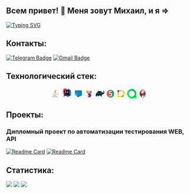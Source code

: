 ## Всем привет! 👋 Меня зовут Михаил, и я =>
[![Typing SVG](https://readme-typing-svg.demolab.com?font=Fira+Code&weight=900&size=30&pause=1000&color=F70202&vCenter=true&random=false&width=435&lines=ALFA+LEASING+QA+ENGINEER)](https://git.io/typing-svg)

## Контакты:

  <a href="https://t.me/keniy_rus">
    <img src="https://img.shields.io/badge/Telegram-blue?style=for-the-badge&logo=telegram&logoColor=white" alt="Telegram Badge"/></a>
  <a href="mailto:mishamotkov@gmail.com">
    <img src="https://img.shields.io/badge/Gmail-red?style=for-the-badge&logo=gmail&logoColor=white" alt="Gmail Badge"/></a>

## Технологический стек:

<p align="center">
<img width="5%" title="Java" src="https://github.com/QAKirill/TinkoffWebAutotests/blob/master/attach/Logo/Java.svg">
<img width="6%" title="IntelliJ IDEA" src="https://github.com/QAKirill/TinkoffWebAutotests/blob/master/attach/Logo/Intelij_IDEA.svg">
<img width="5%" title="Selenoid" src="https://github.com/dimavrb/tochka/blob/main/media/logo/Selenoid.svg">
<img width="5%" title="Selenide" src="https://github.com/QAKirill/TinkoffWebAutotests/blob/master/attach/Logo/Selenide.svg">
<img width="5%" title="Gradle" src="https://github.com/QAKirill/TinkoffWebAutotests/blob/master/attach/Logo/Gradle.svg">
<img width="5%" title="Junit5" src="https://github.com/QAKirill/TinkoffWebAutotests/blob/master/attach/Logo/JUnit5.svg">
<img width="5%" title="Allure Report" src="https://github.com/QAKirill/TinkoffWebAutotests/blob/master/attach/Logo/Allure_Report.svg">
<img width="5%" title="Allure TestOps" src="https://github.com/QAKirill/TinkoffWebAutotests/blob/master/attach/Logo/AllureTestOps.svg">
<img width="5%" title="Jenkins" src="https://github.com/QAKirill/TinkoffWebAutotests/blob/master/attach/Logo/Jenkins.svg">
</p>

## Проекты:
### Дипломный проект по автоматизации тестирования WEB, API
[![Readme Card](https://github-readme-stats.vercel.app/api/pin/?username=KeNiY163&repo=ALFA_LEASING_WEB_TEST)](https://github.com/KeNiY163/ALFA_LEASING_WEB_TEST)
[![Readme Card](https://github-readme-stats.vercel.app/api/pin/?username=KeNiY163&repo=REQRES_TEST_API)](https://github.com/KeNiY163/REQRES_TEST_API)

## Статистика:
![](http://github-profile-summary-cards.vercel.app/api/cards/stats?username=KeNiY163&theme=solarized_dark)
![](http://github-profile-summary-cards.vercel.app/api/cards/repos-per-language?username=KeNiY163&theme=solarized_dark)
![](https://github-profile-summary-cards.vercel.app/api/cards/profile-details?username=KeNiY163&theme=solarized_dark)
